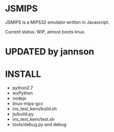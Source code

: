JSMIPS
======

JSMIPS is a MIPS32 emulator written in Javascript. 

Current status: WIP, almost boots linux. 


UPDATED by jannson
======

INSTALL
======
* python2.7
* wxPython
* nodejs
* linux-mips-gcc
* ins_test_kern/build.sh
* js/build.py
* ins_test_kern/test.sh
* tools/debug.py and debug

